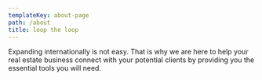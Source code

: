 ```yaml
---
templateKey: about-page
path: /about
title: loop the loop
---
```

Expanding internationally is not easy. That is why we are here to help your real estate business connect with your potential clients by providing you the essential tools you will need.